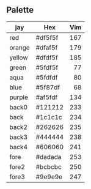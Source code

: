 ## Palette
| jay    | Hex     | Vim |
| ------ | ------- | --: |
| red    | #df5f5f | 167 |
| orange | #dfaf5f | 179 |
| yellow | #dfdf5f | 185 |
| green  | #5fdf5f | 77  |
| aqua   | #5fdfdf | 80  |
| blue   | #5f87df | 68  |
| purple | #af5fdf | 134 |
| back0  | #121212 | 233 |
| back   | #1c1c1c | 234 |
| back2  | #262626 | 235 |
| back3  | #444444 | 238 |
| back4  | #606060 | 241 |
| fore   | #dadada | 253 |
| fore2  | #bcbcbc | 250 |
| fore3  | #9e9e9e | 247 |
